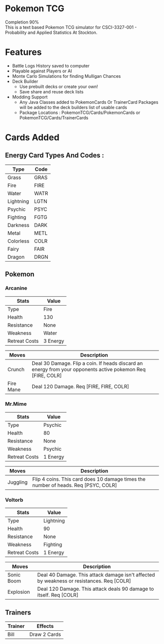 
# Pokemon TCG
Completion 90%
<br>
This is a text based Pokemon TCG simulator for CSCI-3327-001 - Probability and Applied Statistics At Stockton.

# Features
- Battle Logs History saved to computer
- Playable against Players or AI
- Monte Carlo Simulations for finding Mulligan Chances
- Deck Builder
  - Use prebuilt decks or create your own!
  - Save share and reuse deck lists
- Modding Support
  - Any Java Classes added to PokemonCards Or TrainerCard Packages will be added to the deck builders list of usable cards
  - Package Locations : PokemonTCG/Cards/PokemonCards  or PokemonTCG/Cards/TrainerCards
# Cards Added

## Energy Card Types And Codes :
| Type      | Code  |
|-----------|-------|
| Grass     | GRAS  |
| Fire      | FIRE  |
| Water     | WATR  |
| Lightning | LGTN  |
| Psychic   | PSYC  |
| Fighting  | FGTG  |
| Darkness  | DARK  |
| Metal     | METL  |
| Colorless | COLR  |
| Fairy     | FAIR  |
| Dragon    | DRGN  |

## Pokemon

### Arcanine

| Stats         | Value    |
|---------------|----------|
| Type          | Fire     |
| Health        | 130      |
| Resistance    | None     |
| Weakness      | Water    |
| Retreat Costs | 3 Energy |

| Moves     | Description                                                                                                 |
|-----------|-------------------------------------------------------------------------------------------------------------|
| Crunch    | Deal 30 Damage. Flip a coin. If heads discard an energy from your opponents active pokemon Req [FIRE, COLR] |
| Fire Mane | Deal 120 Damage. Req [FIRE, FIRE, COLR]                                                                     |

### Mr.Mime
| Stats         | Value    |
|---------------|----------|
| Type          | Psychic  |
| Health        | 80       |
| Resistance    | None     |
| Weakness      | Psychic  |
| Retreat Costs | 1 Energy |

| Moves    | Description                                                                        |
|----------|------------------------------------------------------------------------------------|
| Juggling | Flip 4 coins. This card does 10 damage times the number of heads. Req [PSYC, COLR] |

### Voltorb
| Stats         | Value     |
|---------------|-----------|
| Type          | Lightning |
| Health        | 90        |
| Resistance    | None      |
| Weakness      | Fighting  |
| Retreat Costs | 1 Energy  |

| Moves      | Description                                                                              |
|------------|------------------------------------------------------------------------------------------|
| Sonic Boom | Deal 40 Damage. This attack damage isn't affected by weakness or resistances. Req [COLR] |
| Explosion  | Deal 120 Damage. This attack deals 90 damage to itself. Req [COLR]                       |

## Trainers

| Trainer | Effects      |
|---------|--------------|
| Bill    | Draw 2 Cards |
